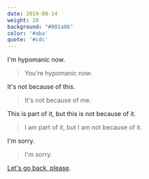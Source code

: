 ```yaml
---
date: 2019-08-14
weight: 20
background: "#001a06"
color: '#aba'
quote: '#cdc'
---
```


I'm hypomanic now.

> You're hypomanic now.

It's not because of this.

> It's not because of me.

This is part of it, but this is not because of it.

> I am part of it, but I am not because of it.

I'm sorry.

> I'm sorry.

<a href="/core/page/14">Let's go back, please</a>.
